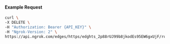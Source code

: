 <!-- Code generated for API Clients. DO NOT EDIT. -->

#### Example Request

```bash
curl \
-X DELETE \
-H "Authorization: Bearer {API_KEY}" \
-H "Ngrok-Version: 2" \
https://api.ngrok.com/edges/https/edghts_2p88rUJ99b8jkodEs95EW6gxUjF/routes/edghtsrt_2p88rQPTOpraQOtUErsyJkBxOUX/circuit_breaker
```
